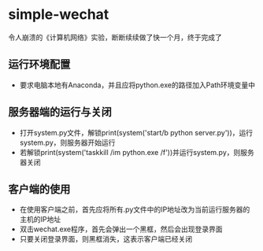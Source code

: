 # simple-wechat
令人崩溃的《计算机网络》实验，断断续续做了快一个月，终于完成了

## 运行环境配置
* 要求电脑本地有Anaconda，并且应将python.exe的路径加入Path环境变量中
    
## 服务器端的运行与关闭
* 打开system.py文件，解锁print(system('start/b python server.py'))，运行system.py，则服务器开始运行
* 若解锁print(system('taskkill /im python.exe /f'))并运行system.py，则服务器关闭
    
## 客户端的使用
* 在使用客户端之前，首先应将所有.py文件中的IP地址改为当前运行服务器的主机的IP地址
* 双击wechat.exe程序，首先会弹出一个黑框，然后会出现登录界面
* 只要关闭登录界面，则黑框消失，这表示客户端已经关闭
